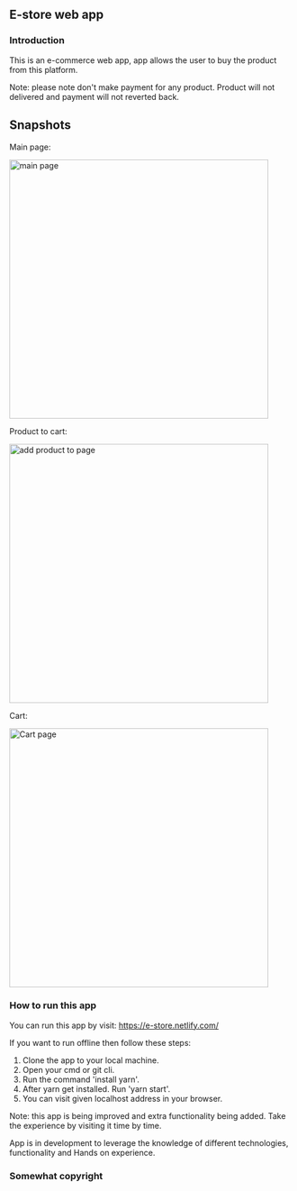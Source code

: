 ## E-store web app

### Introduction
This is an e-commerce web app, app allows the user to buy the product from this platform.

Note: please note don't make payment for any product. Product will not delivered and payment will not reverted back.

## Snapshots
Main page:

<img src='https://i.imgur.com/UYypK3L.png' alt="main page" width="460" />

Product to cart:

<img src='https://i.imgur.com/gssRHIp.png' alt="add product to page" width="460" />

Cart:

<img src="https://i.imgur.com/nrNOj89.png" alt="Cart page" width="460" />

### How to run this app
You can run this app by visit: https://e-store.netlify.com/

If you want to run offline then follow these steps:
1. Clone the app to your local machine.
2. Open your cmd or git cli.
3. Run the command 'install yarn'.
4. After yarn get installed. Run 'yarn start'.
5. You can visit given localhost address in your browser.

Note: this app is being improved and extra functionality being added.
Take the experience by visiting it time by time.

App is in development to leverage the knowledge of different technologies, functionality and
Hands on experience.

### Somewhat copyright
